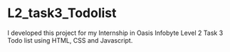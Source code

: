 # L2_task3_Todolist
I developed this project for my Internship in Oasis Infobyte Level 2 Task 3 Todo list using HTML, CSS and Javascript.
